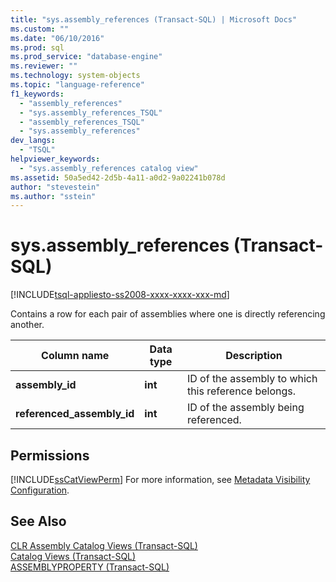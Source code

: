 ```yaml
---
title: "sys.assembly_references (Transact-SQL) | Microsoft Docs"
ms.custom: ""
ms.date: "06/10/2016"
ms.prod: sql
ms.prod_service: "database-engine"
ms.reviewer: ""
ms.technology: system-objects
ms.topic: "language-reference"
f1_keywords: 
  - "assembly_references"
  - "sys.assembly_references_TSQL"
  - "assembly_references_TSQL"
  - "sys.assembly_references"
dev_langs: 
  - "TSQL"
helpviewer_keywords: 
  - "sys.assembly_references catalog view"
ms.assetid: 50a5ed42-2d5b-4a11-a0d2-9a02241b078d
author: "stevestein"
ms.author: "sstein"
---
```

# sys.assembly_references (Transact-SQL)
[!INCLUDE[tsql-appliesto-ss2008-xxxx-xxxx-xxx-md](../../includes/tsql-appliesto-ss2008-xxxx-xxxx-xxx-md.md)]

  Contains a row for each pair of assemblies where one is directly referencing another.  
  
|Column name|Data type|Description|  
|-----------------|---------------|-----------------|  
|**assembly_id**|**int**|ID of the assembly to which this reference belongs.|  
|**referenced_assembly_id**|**int**|ID of the assembly being referenced.|  
  
## Permissions  
 [!INCLUDE[ssCatViewPerm](../../includes/sscatviewperm-md.md)] For more information, see [Metadata Visibility Configuration](../../relational-databases/security/metadata-visibility-configuration.md).  
  
## See Also  
 [CLR Assembly Catalog Views &#40;Transact-SQL&#41;](../../relational-databases/system-catalog-views/clr-assembly-catalog-views-transact-sql.md)   
 [Catalog Views &#40;Transact-SQL&#41;](../../relational-databases/system-catalog-views/catalog-views-transact-sql.md)   
 [ASSEMBLYPROPERTY &#40;Transact-SQL&#41;](../../t-sql/functions/assemblyproperty-transact-sql.md)  
  
  
